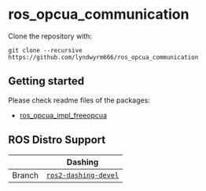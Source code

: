 # ros_opcua_communication

Clone the repository with:

```
git clone --recursive https://github.com/lyndwyrm666/ros_opcua_communication
```


## Getting started

Please check readme files of the packages:

* [ros_opcua_impl_freeopcua](ros_opcua_impl_freeopcua/README.md)


## ROS Distro Support

|         | Dashing |
|:-------:|:------:|
| Branch  | [`ros2-dashing-devel`](https://github.com/lyndwyrm666/ros_opcua_communication/tree/ros2-dashing-devel) |
